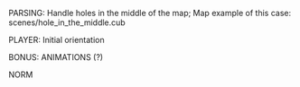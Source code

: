 PARSING:
	Handle holes in the middle of the map; Map example of this case: scenes/hole_in_the_middle.cub

PLAYER:
	Initial orientation

BONUS:
	ANIMATIONS (?)

NORM